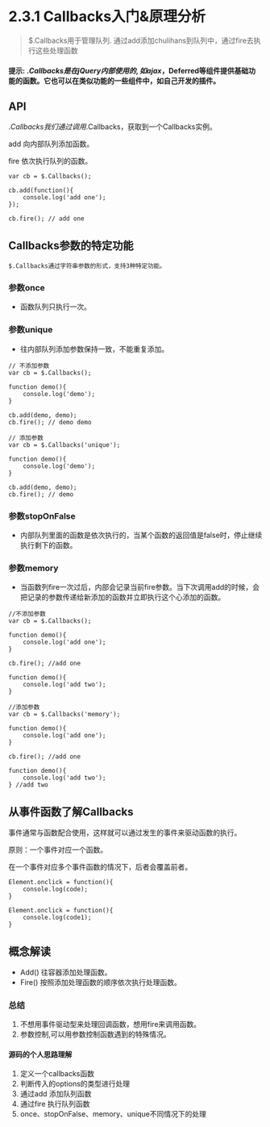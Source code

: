 # 2.3.1 Callbacks入门&原理分析

> $.Callbacks用于管理队列. 通过add添加chulihans到队列中，通过fire去执行这些处理函数

#### 提示: $.Callbacks是在jQuery内部使用的,如ajax，$Deferred等组件提供基础功能的函数。它也可以在类似功能的一些组件中，如自己开发的插件。

## API

$.Callbacks  
我们通过调用$.Callbacks，获取到一个Callbacks实例。

add 向内部队列添加函数。

fire 依次执行队列的函数。

```
var cb = $.Callbacks();

cb.add(function(){
    console.log('add one');
});

cb.fire(); // add one
```

## Callbacks参数的特定功能

```
$.Callbacks通过字符串参数的形式，支持3种特定功能。
```

### 参数once

+ 函数队列只执行一次。

### 参数unique

+ 往内部队列添加参数保持一致，不能重复添加。

```
// 不添加参数
var cb = $.Callbacks();

function demo(){
    console.log('demo');
}

cb.add(demo, demo);
cb.fire(); // demo demo
```

```
// 添加参数
var cb = $.Callbacks('unique');

function demo(){
    console.log('demo');
}

cb.add(demo, demo);
cb.fire(); // demo
```

### 参数stopOnFalse

+ 内部队列里面的函数是依次执行的，当某个函数的返回值是false时，停止继续执行剩下的函数。

### 参数memory

+ 当函数列fire一次过后，内部会记录当前fire参数。当下次调用add的时候，会把记录的参数传递给新添加的函数并立即执行这个心添加的函数。

```
//不添加参数
var cb = $.Callbacks();

function demo(){
    console.log('add one');
}

cb.fire(); //add one

function demo(){
    console.log('add two');
}
```

```
//添加参数
var cb = $.Callbacks('memory');

function demo(){
    console.log('add one');
}

cb.fire(); //add one

function demo(){
    console.log('add two');
} //add two
```

## 从事件函数了解Callbacks

事件通常与函数配合使用，这样就可以通过发生的事件来驱动函数的执行。

原则：一个事件对应一个函数。

在一个事件对应多个事件函数的情况下，后者会覆盖前者。

```
Element.onclick = function(){
    console.log(code);
}

Element.onclick = function(){
    console.log(code1);
}
```

## 概念解读

+ Add() 往容器添加处理函数。
+ Fire() 按照添加处理函数的顺序依次执行处理函数。

### 总结

1. 不想用事件驱动型来处理回调函数，想用fire来调用函数。
2. 参数控制,可以用参数控制函数遇到的特殊情况。


#### 源码的个人思路理解

1. 定义一个callbacks函数
2. 判断传入的options的类型进行处理
3. 通过add 添加队列函数
4. 通过fire 执行队列函数
5. once、stopOnFalse、memory、unique不同情况下的处理


